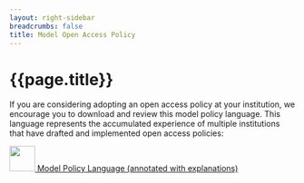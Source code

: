 ```yaml
---
layout: right-sidebar
breadcrumbs: false
title: Model Open Access Policy
---
```

<h1 id="top" tabindex="-1" class="after-breadcrumb">{{page.title}}</h1>

If you are considering adopting an open access policy at your institution, we encourage you to download and review this model policy language. This language represents the accumulated experience of multiple institutions that have drafted and implemented open access policies:

<a href="{{site.baseurl}}/assets/files/model-policy-annotated_01_2013.pdf"><img aria-hidden="true" src="{{site.baseurl}}/assets/img/pdf-icon.png" height="45"> Model Policy Language (annotated with explanations)</a>
